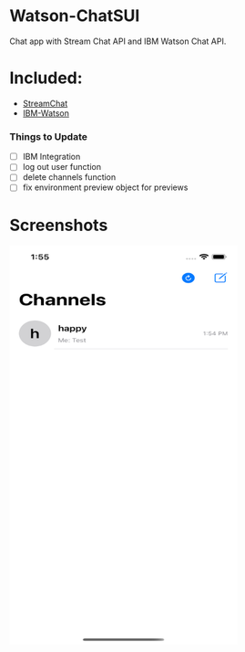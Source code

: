 # Watson-ChatSUI

Chat app with Stream Chat API and IBM Watson Chat API.

# Included:

- [StreamChat](https://github.com/GetStream/stream-chat-swift)
- [IBM-Watson](https://github.com/IBM/swift-sdk-core)


### Things to Update

- [ ] IBM Integration 
- [ ] log out user function
- [ ] delete channels function
- [ ] fix environment preview object for previews

# Screenshots

<img src="/Resources/channels-view.png" width="400" height="700" />

